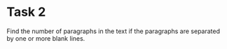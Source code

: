 # Task 2

Find the number of paragraphs in the text if the paragraphs are separated by one or more blank lines.
